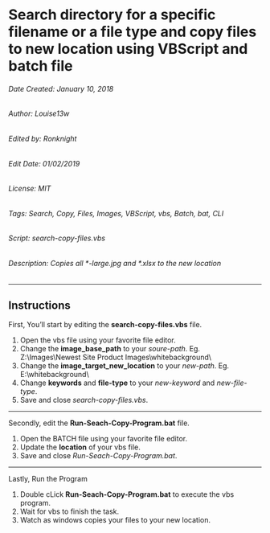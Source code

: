 # Search directory for a specific filename or a file type and copy files to new location using VBScript and batch file

###### Date Created: January 10, 2018
###### Author: Louise13w
###### Edited by: Ronknight
###### Edit Date: 01/02/2019
###### License: MIT
###### Tags: Search, Copy, Files, Images, VBScript, vbs, Batch, bat, CLI
###### Script: search-copy-files.vbs
###### Description: Copies all *-large.jpg and *.xlsx to the new location

---

## Instructions

First, You’ll start by editing the **search-copy-files.vbs** file.

1. Open the vbs file using your favorite file editor.
2. Change the **image_base_path** to your *soure-path*. Eg. Z:\Images\Newest Site Product Images\whitebackground\
3. Change the **image_target_new_location** to your *new-path*. Eg. E:\whitebackground\
4. Change **keywords** and **file-type** to your *new-keyword* and *new-file-type*.
5. Save and close *search-copy-files.vbs*.
---

Secondly, edit the **Run-Seach-Copy-Program.bat** file.

1. Open the BATCH file using your favorite file editor.
2. Update the **location** of your vbs file.
3. Save and close *Run-Seach-Copy-Program.bat*.
---

Lastly, Run the Program

1. Double cLick **Run-Seach-Copy-Program.bat** to execute the vbs program.
2. Wait for vbs to finish the task.
3. Watch as windows copies your files to your new location.